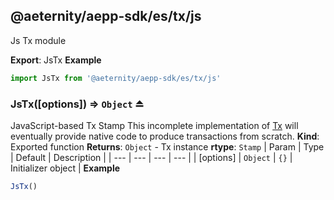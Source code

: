 <a id="module_@aeternity/aepp-sdk/es/tx/js"></a>

## @aeternity/aepp-sdk/es/tx/js
Js Tx module

**Export**: JsTx
**Example**
```js
import JsTx from '@aeternity/aepp-sdk/es/tx/js'
```
<a id="exp_module_@aeternity/aepp-sdk/es/tx/js--JsTx"></a>
 ### JsTx([options]) ⇒ `Object` ⏏
JavaScript-based Tx Stamp
 This incomplete implementation of [Tx](#exp_module_@aeternity/aepp-sdk/es/tx--Tx)
will eventually provide native code to produce transactions from scratch.
 **Kind**: Exported function
**Returns**: `Object` - Tx instance
**rtype**: `Stamp`
 | Param | Type | Default | Description |
| --- | --- | --- | --- |
| [options] | `Object` | <code>{}</code> | Initializer object |
 **Example**
```js
JsTx()
```
